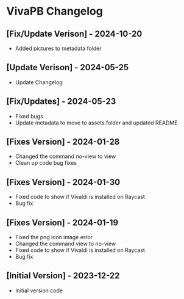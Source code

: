 # VivaPB Changelog

## [Fix/Update Verison] - 2024-10-20

- Added pictures to metadata folder

## [Update Verison] - 2024-05-25

- Update Changelog

## [Fix/Updates] - 2024-05-23

- Fixed bugs
- Update metadata to move to assets folder and updated README

## [Fixes Version] - 2024-01-28

- Changed the command no-view to view
- Clean up code bug fixes

## [Fixes Version] - 2024-01-30

- Fixed code to show if Vivaldi is installed on Raycast
- Bug fix

## [Fixes Version] - 2024-01-19

- Fixed the png icon image error
- Changed the command view to no-view
- Fixed code to show if Vivaldi is installed on Raycast
- Bug fix

## [Initial Version] - 2023-12-22

- Initial version code
